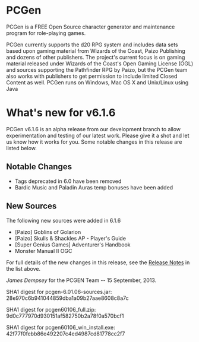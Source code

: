 # PCGen

PCGen is a FREE Open Source character generator and maintenance program for role-playing games.

PCGen currently supports the d20 RPG system and includes data sets based upon gaming material from Wizards of the Coast, Paizo Publishing and dozens of other publishers.
The project's current focus is on gaming material released under Wizards of the Coast's Open Gaming License (OGL) and sources supporting the Pathfinder RPG by Paizo, but the PCGen team also works with publishers to get permission to include limited Closed Content as well.
PCGen runs on Windows, Mac OS X and Unix/Linux using Java

# What's new for v6.1.6

PCGen v6.1.6 is an alpha release from our development branch to allow 
experimentation and testing of our latest work. Please give it a shot and let 
us know how it works for you. Some notable changes in this release are listed 
below. 

## Notable Changes

* Tags deprecated in 6.0 have been removed
* Bardic Music and Paladin Auras temp bonuses have been added

## New Sources

The following new sources were added in 6.1.6

* [Paizo] Goblins of Golarion
* [Paizo] Skulls & Shackles AP - Player's Guide
* [Super Genius Games] Adventurer's Handbook
* Monster Manual II OGC


For full details of the new changes in this release, see the 
[Release Notes](https://sourceforge.net/projects/pcgen/files/PCGen%20Unstable/6.01.06%20Alpha/pcgen-release-notes-60106.html/download) in the list above.

*James Dempsey* for the PCGEN Team -- 15 September, 2013.

SHA1 digest for pcgen-6.01.06-sources.jar:
28e970c6b941044859dba1a09b27aae8608c8a7c 

SHA1 digest for pcgen60106_full.zip:
9d0c777970d930151af582750b2a78f0a570bcf1 

SHA1 digest for pcgen60106_win_install.exe:
42f77f0febb86e492207c4ed4987cd81778cc2f7 